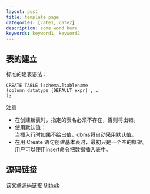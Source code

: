 ```yaml
---
layout: post
title: template page
categories: [cate1, cate2]
description: some word here
keywords: keyword1, keyword2
---
```



## 表的建立
标准的建表语法：
```
CREATE TABLE [schema.]tablename
(column datatype [DEFAULT expr] , …
);
```

注意
- 在创建新表时，指定的表名必须不存在，否则将出错。
- 使用默认值：<br>
	当插入行时如果不给出值，dbms将自动采用默认值。
- 在用 Create 语句创建基本表时，最初只是一个空的框架。<br>
	用户可以使用insert命令把数据插入表中。


## 源码链接
该文章源码链接 [Github](url)